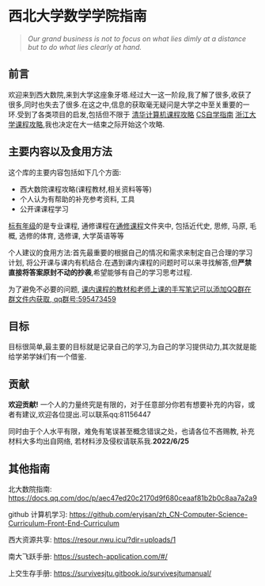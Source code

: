 # 西北大学数学学院指南

> *Our grand business is not to focus on what lies dimly at a distance but to do what lies clearly at hand.*

## 前言

欢迎来到西大数院,来到大学这座象牙塔.经过大一这一阶段,我了解了很多,收获了很多,同时也失去了很多.在这之中,信息的获取毫无疑问是大学之中至关重要的一环.受到了各类项目的启发,包括但不限于  [清华计算机课程攻略](https://rekcarc-tsc-uht.readthedocs.io/en/latest/README.html)   [CS自学指南](https://csdiy.wiki/)   [浙江大学课程攻略](https://github.com/QSCTech/zju-icicles),我也决定在大一结束之际开始这个攻略. 

## 主要内容以及食用方法
这个库的主要内容包括如下几个方面:
- 西大数院课程攻略(课程教材,相关资料等等)
- 个人认为有帮助的补充参考资料, 工具
- 公开课课程学习

<u>标有年级</u>的是专业课程, 通修课程在<u>通修课程</u>文件夹中, 包括近代史, 思修, 马原, 毛概, 选修的体育, 选修课, 大学英语等等

个人建议的食用方法:首先最重要的根据自己的情况和需求来制定自己合理的学习计划, 将公开课与课内有机结合.在遇到课内课程的问题时可以来寻找解答,但**严禁直接将答案原封不动的抄袭**,希望能够有自己的学习思考过程. 

为了避免不必要的问题, <u>课内课程的教材和老师上课的手写笔记可以添加QQ群在群文件内获取, qq群号:595473459</u>

## 目标

目标很简单,最主要的目标就是记录自己的学习,为自己的学习提供动力,其次就是能给学弟学妹们有一个借鉴.

## 贡献
**欢迎贡献!** 一个人的力量终究是有限的，对于任意部分你若有想要补充的内容，或者有建议,欢迎各位提出.可以联系qq:81156447

同时由于个人水平有限，难免有笔误甚至概念错误之处，也请各位不吝赐教, 补充材料大多均出自网络, 若材料涉及侵权请联系我.**2022/6/25**

## 其他指南

北大数院指南: https://docs.qq.com/doc/p/aec47ed20c2170d9f680ceaaf81b2b0c8aa7a2a9

github 计算机学习: https://github.com/eryisan/zh_CN-Computer-Science-Curriculum-Front-End-Curriculum

西大资源共享: https://resour.nwu.icu/?dir=uploads/1

南大飞跃手册: https://sustech-application.com/#/

上交生存手册: https://survivesjtu.gitbook.io/survivesjtumanual/
